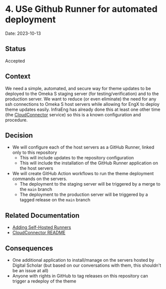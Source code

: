 # 4. USe Github Runner for automated deployment

Date: 2023-10-13

## Status

Accepted

## Context

We need a simple, automated, and secure way for theme updates to be deployed to the Omeka S staging server (for testing/verification) and to the production server. We want to reduce (or even eliminate) the need for any ssh connections to Omeka S host servers while allowing for EngX to deploy theme updates easily. InfraEng has already done this at least one other time (the [CloudConnector](https://github.com/MITLibraries/cloudconnector) service) so this is a known configuration and procedure.

## Decision

* We will configure each of the host servers as a GitHub Runner, linked only to this repository
  * This will include updates to the repository configuration
  * This will include the installation of the GitHub Runner application on the host servers
* We will create GitHub Action workflows to run the theme deployment commands on the servers.
  * The deployment to the staging server will be triggered by a merge to the `main` branch
  * The deployment to the production server will be triggered by a tagged release on the `main` branch

## Related Documentation

* [Adding Self-Hosted Runners](https://docs.github.com/en/actions/hosting-your-own-runners/managing-self-hosted-runners/adding-self-hosted-runners)
* [CloudConnector README](https://github.com/MITLibraries/cloudconnector/blob/main/README.md)

## Consequences

* One additional application to install/manage on the servers hosted by Digital Scholar (but based on our conversations with them, this shouldn't be an issue at all)
* Anyone with rights in GitHub to tag releases on this repository can trigger a redeploy of the theme
